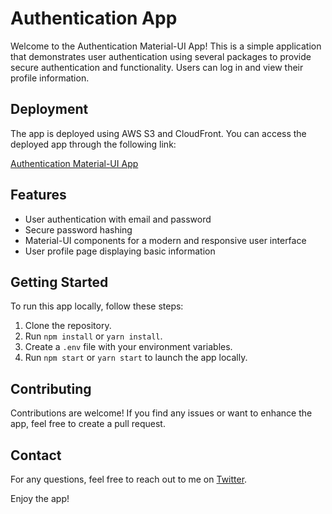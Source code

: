 # Authentication App

Welcome to the Authentication Material-UI App! This is a simple application that demonstrates user authentication using several packages to provide secure authentication and functionality. Users can log in and view their profile information.

## Deployment

The app is deployed using AWS S3 and CloudFront. You can access the deployed app through the following link:

[Authentication Material-UI App](https://d36on8hv28czwm.cloudfront.net/)

## Features

- User authentication with email and password
- Secure password hashing
- Material-UI components for a modern and responsive user interface
- User profile page displaying basic information

## Getting Started

To run this app locally, follow these steps:

1. Clone the repository.
2. Run `npm install` or `yarn install`.
3. Create a `.env` file with your environment variables.
4. Run `npm start` or `yarn start` to launch the app locally.

## Contributing

Contributions are welcome! If you find any issues or want to enhance the app, feel free to create a pull request.

## Contact

For any questions, feel free to reach out to me on [Twitter](https://twitter.com/ghyorka).

Enjoy the app!
